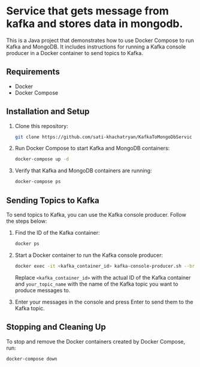 # Service that gets message from kafka and stores data in mongodb.

This is a Java project that demonstrates how to use Docker Compose to run Kafka and MongoDB. It includes instructions for running a Kafka console producer in a Docker container to send topics to Kafka.

## Requirements

- Docker
- Docker Compose

## Installation and Setup

1. Clone this repository:

    ```bash
    git clone https://github.com/sati-khachatryan/KafkaToMongoDbServic
    ```

2. Run Docker Compose to start Kafka and MongoDB containers:

    ```bash
    docker-compose up -d
    ```

3. Verify that Kafka and MongoDB containers are running:

    ```bash
    docker-compose ps
    ```

## Sending Topics to Kafka

To send topics to Kafka, you can use the Kafka console producer. Follow the steps below:

1. Find the ID of the Kafka container:

    ```bash
    docker ps
    ```

2. Start a Docker container to run the Kafka console producer:

    ```bash
    docker exec -it <kafka_container_id> kafka-console-producer.sh --broker-list localhost:9092 --topic your_topic_name
    ```

   Replace `<kafka_container_id>` with the actual ID of the Kafka container and `your_topic_name` with the name of the Kafka topic you want to produce messages to.

3. Enter your messages in the console and press Enter to send them to the Kafka topic.

## Stopping and Cleaning Up

To stop and remove the Docker containers created by Docker Compose, run:

```bash
docker-compose down
